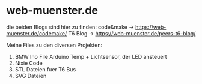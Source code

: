 # web-muenster.de

die beiden Blogs sind hier zu finden:
code&make -> https://web-muenster.de/codemake/
T6 Blog -> https://web-muenster.de/peers-t6-blog/

Meine Files zu den diversen Projekten:

1. BMW Ino File Arduino Temp + Lichtsensor, der LED ansteuert
2. Nixie Code
3. STL Dateien fuer T6 Bus
4. SVG Dateien

